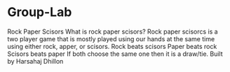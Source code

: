 # Group-Lab
Rock Paper Scisors
What is rock paper scisors? Rock paper scisorcs is a two player game that is mostly played using our hands at the same time using either rock, apper, or scisors.
Rock beats scisors
Paper beats rock
Scisors beats paper
If both choose the same one then it is a draw/tie.
Built by Harsahaj Dhillon

